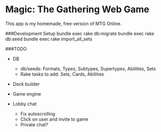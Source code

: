 # Magic: The Gathering Web Game

This app is my homemade, free version of MTG Online. 

###Development Setup 
    bundle exec rake db:migrate
    bundle exec rake db:seed
    bundle exec rake import_all_sets

###TODO

* DB
  * db/seeds: Formats, Types, Subtypes, Supertypes, Abilities, Sets
  * Rake tasks to add: Sets, Cards, Abilities

* Deck builder
* Game engine

* Lobby chat
  * Fix autoscrolling
  * Click on user and invite to game
  * Private chat?
